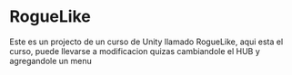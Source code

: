 # RogueLike
Este es un projecto de un curso de Unity llamado RogueLike, aqui esta el curso, puede llevarse a modificacion quizas cambiandole el HUB y agregandole un menu
